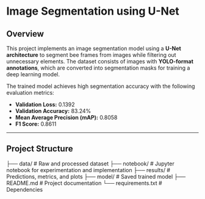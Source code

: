 # Image Segmentation using U-Net

## Overview
This project implements an image segmentation model using a **U-Net architecture** to segment bee frames from images while filtering out unnecessary elements. The dataset consists of images with **YOLO-format annotations**, which are converted into segmentation masks for training a deep learning model.

The trained model achieves high segmentation accuracy with the following evaluation metrics:
- **Validation Loss:** 0.1392
- **Validation Accuracy:** 83.24%
- **Mean Average Precision (mAP):** 0.8058
- **F1 Score:** 0.8611

---

## Project Structure
├── data/ # Raw and processed dataset
├── notebook/ # Jupyter notebook for experimentation and implementation
├── results/ # Predictions, metrics, and plots
├── model/ # Saved trained model
├── README.md # Project documentation
└── requirements.txt # Dependencies
